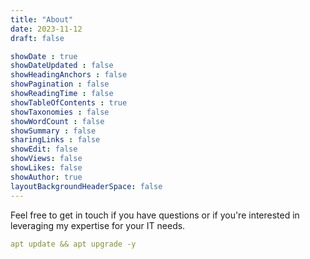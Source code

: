 ```yaml
---
title: "About"
date: 2023-11-12
draft: false

showDate : true
showDateUpdated : false
showHeadingAnchors : false
showPagination : false
showReadingTime : false
showTableOfContents : true
showTaxonomies : false 
showWordCount : false
showSummary : false
sharingLinks : false
showEdit: false
showViews: false
showLikes: false
showAuthor: true
layoutBackgroundHeaderSpace: false
---
```

Feel free to get in touch if you have questions or if you're interested in leveraging my expertise for your IT needs.

``` YAML
apt update && apt upgrade -y
```